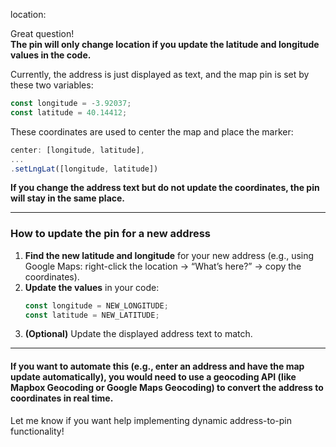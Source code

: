 location:

Great question!  
**The pin will only change location if you update the latitude and longitude values in the code.**

Currently, the address is just displayed as text, and the map pin is set by these two variables:
```ts
const longitude = -3.92037;
const latitude = 40.14412;
```
These coordinates are used to center the map and place the marker:
```ts
center: [longitude, latitude],
...
.setLngLat([longitude, latitude])
```

**If you change the address text but do not update the coordinates, the pin will stay in the same place.**

---

### How to update the pin for a new address

1. **Find the new latitude and longitude** for your new address (e.g., using Google Maps: right-click the location → “What’s here?” → copy the coordinates).
2. **Update the values** in your code:
   ```ts
   const longitude = NEW_LONGITUDE;
   const latitude = NEW_LATITUDE;
   ```
3. **(Optional)** Update the displayed address text to match.

---

#### If you want to automate this (e.g., enter an address and have the map update automatically), you would need to use a geocoding API (like Mapbox Geocoding or Google Maps Geocoding) to convert the address to coordinates in real time.

Let me know if you want help implementing dynamic address-to-pin functionality!